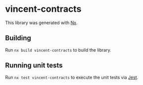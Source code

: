 # vincent-contracts

This library was generated with [Nx](https://nx.dev).

## Building

Run `nx build vincent-contracts` to build the library.

## Running unit tests

Run `nx test vincent-contracts` to execute the unit tests via [Jest](https://jestjs.io).
